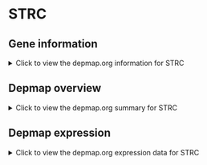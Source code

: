 <h1>STRC</h1>

<h2>Gene information</h2>
<details>
  <summary>Click to view the depmap.org information for STRC</summary>
  <iframe src="https://depmap.org/portal/gene/STRC?tab=about" style="border:none;width:100%;height:800px"></iframe>
</details>

<h2>Depmap overview</h2>
<details>
  <summary>Click to view the depmap.org summary for STRC</summary>
  <iframe src="https://depmap.org/portal/gene/STRC?tab=overview" style="border:none;width:100%;height:800px"></iframe>
</details>

<h2>Depmap expression</h2>
<details>
  <summary>Click to view the depmap.org expression data for STRC</summary>
  <iframe src="https://depmap.org/portal/gene/STRC?tab=characterization" style="border:none;width:100%;height:800px"></iframe>
</details>


<!--
<h2>Reactome Pathway diagram</h2>
PNAME
-->



